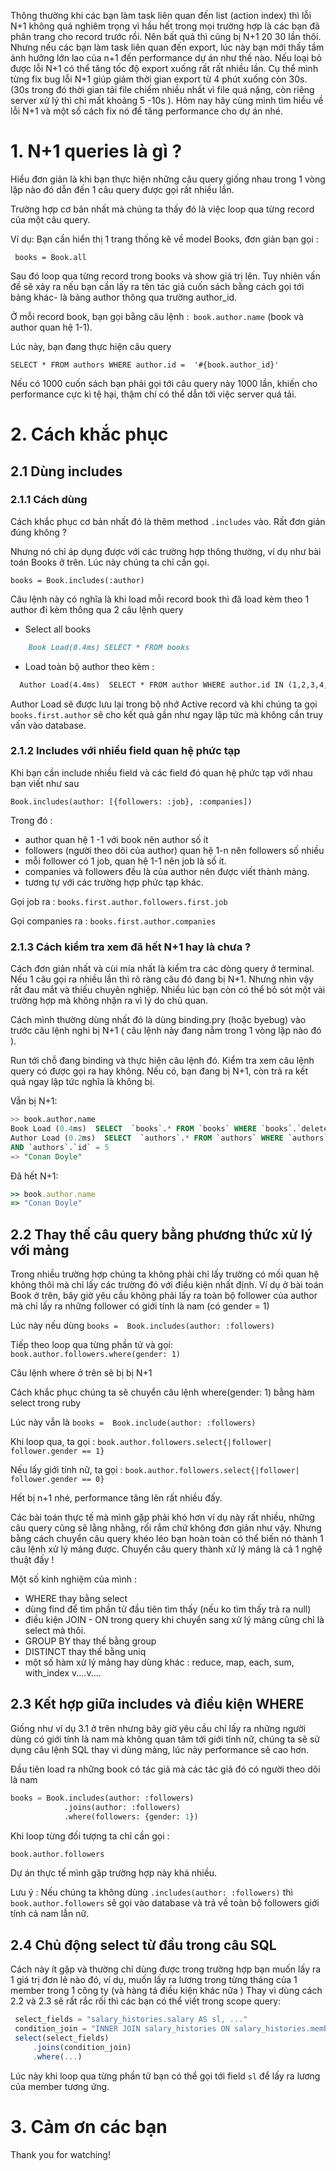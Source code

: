 Thông thường khi các bạn làm task liên quan đến list (action index) thì lỗi N+1 không quá nghiêm trọng vì hầu hết trong mọi trường hợp là các bạn đã phân trang cho record trước rồi. Nên bất quá thì cũng bị N+1 20 30 lần thôi. Nhưng nếu các bạn làm task liên quan đến export, lúc này bạn mới thấy tầm ảnh hưởng lớn lao của n+1 đến performance dự án như thế nào. Nếu loại bỏ được lỗi N+1 có thể tăng tốc độ export xuống rất rất nhiều lần. Cụ thể mình từng fix bug lỗi N+1 giúp giảm thời gian export từ 4 phút xuống còn 30s. (30s trong đó thời gian tải file chiếm nhiều nhất vì file quá nặng, còn riêng server xử lý thì chỉ mất khoảng 5 -10s ). Hôm nay hãy cùng mình tìm hiểu về lỗi N+1 và một số cách fix nó để tăng performance cho dự án nhé.
# 1. N+1 queries là gì ?
 Hiểu đơn giản là khi bạn thực hiện những câu query giống nhau trong 1 vòng lặp nào đó dẫn đến 1 câu query được gọi rất nhiều lần.

 Trường hợp cơ bản nhất mà chúng ta thấy đó là việc loop qua từng record của một câu query.

 Ví dụ: Bạn cần hiển thị 1 trang thống kê về model Books, đơn giản bạn gọi : 

` books = Book.all`

Sau đó loop qua từng record trong books và show giá trị lên. Tuy nhiên vấn đề sẽ xảy ra nếu bạn cần lấy ra tên tác giả cuốn sách bằng cách gọi tới bảng khác- là bảng author thông qua trường author_id.

Ở mỗi record book, bạn gọi bằng câu lệnh :` book.author.name` (book và author quan hệ 1-1).

Lúc này, bạn đang thực hiện câu query
```shell
SELECT * FROM authors WHERE author.id =  '#{book.author_id}'
```

Nếu có 1000 cuốn sách bạn phải gọi tới câu query này 1000 lần, khiến cho performance cực kì tệ hại, thậm chí có thể dẫn tới việc server quá tải.

# 2. Cách khắc phục 
## 2.1 Dùng includes
### 2.1.1 Cách dùng
Cách khắc phục cơ bản nhất đó là thêm method `.includes` vào. Rất đơn giản đúng không ?

Nhưng nó chỉ áp dụng được với các trường hợp thông thường, ví dụ như bài toán Books ở trên. Lúc này chúng ta chỉ cần gọi.

`books = Book.includes(:author)`

Câu lệnh này có nghĩa là khi load mỗi record book thì đã load kèm theo 1 author đi kèm thông qua 2 câu lệnh query
- Select all books
```markdown
    Book Load(0.4ms) SELECT * FROM books
```
- Load toàn bộ author theo kèm :
```markdown
  Author Load(4.4ms)  SELECT * FROM author WHERE author.id IN (1,2,3,4,5,6,7...n)
```
Author Load sẽ được lưu lại trong bộ nhớ Active record và khi chúng ta gọi` books.first.author` sẽ cho kết quả gần như ngay lập tức mà không cần truy vấn vào database.
### 2.1.2 Includes với nhiều field quan hệ phức tạp
Khi bạn cần include nhiều field và các field đó quan hệ phức tạp với nhau bạn viết như sau

`Book.includes(author: [{followers: :job}, :companies]) `

Trong đó :
 - author quan hệ 1 -1 với book nên author số ít
 - followers (người theo dõi của author) quan hệ 1-n nên followers số nhiều
 - mỗi follower có 1 job, quan hệ 1-1  nên job là số ít.
 - companies và followers đều là của author nên được viết thành mảng.
 - tương tự với các trường hợp phức tạp khác.

Gọi job ra : `books.first.author.followers.first.job`

Gọi companies ra :  `books.first.author.companies`

### 2.1.3 Cách kiểm tra xem đã hết N+1 hay là chưa ?

Cách đơn giản nhất và cùi mía nhất là kiểm tra các dòng query ở terminal. Nếu 1 câu gọi ra nhiều lần thì rõ ràng câu đó đang bị N+1. Nhưng nhìn vậy rất đau mắt và thiếu chuyên nghiệp. Nhiều lúc bạn còn có thể bỏ sót một vài trường hợp mà không nhận ra vì lý do chủ quan.

Cách mình thường dùng nhất đó là dùng binding.pry (hoặc byebug) vào trước câu lệnh nghi bị N+1 ( câu lệnh này đang nằm trong 1 vòng lặp nào đó ).

Run tới chỗ đang binding và thực hiện câu lệnh đó. Kiểm tra xem câu lệnh query có được gọi ra hay không. Nếu có, bạn đang bị N+1, còn trả ra kết quả ngay lập tức nghĩa là không bị.

Vẫn bị N+1:
```sql
>> book.author.name
Book Load (0.4ms)  SELECT  `books`.* FROM `books` WHERE `books`.`deleted_at` IS NULL
Author Load (0.2ms)  SELECT  `authors`.* FROM `authors` WHERE `authors`.`deleted_at` IS NULL
AND `authors`.`id` = 5 
=> "Conan Doyle"
```

Đã hết N+1:
```ruby
>> book.author.name 
=> "Conan Doyle"
```

## 2.2 Thay thế câu query bằng phương thức xử lý với mảng
Trong nhiều trường hợp chúng ta không phải chỉ lấy  trường có mối quan hệ không thôi mà chỉ lấy các trường đó với điều kiện nhất định.
Ví dụ ở bài toán Book ở trên, bây giờ yêu cầu không phải lấy ra toàn bộ follower của author mà chỉ lấy ra những follower có giới tính là nam (có gender = 1)

Lúc này nếu dùng `books =  Book.includes(author: :followers) `

Tiếp theo loop qua từng phần tử và gọi: `book.author.followers.where(gender: 1)`

Câu lệnh where ở trên sẽ bị bị N+1

Cách khắc phục chúng ta sẽ chuyển câu lệnh where(gender: 1) bằng hàm select trong ruby

Lúc này vẫn là `books =  Book.include(author: :followers) `

Khi loop qua, ta gọi :  `book.author.followers.select{|follower| follower.gender == 1}`

Nếu lấy giới tính nữ, ta gọi : `book.author.followers.select{|follower| follower.gender == 0}`

Hết bị n+1 nhé, performance tăng lên rất nhiều đấy.

Các bài toán thực tế mà mình gặp phải khó hơn ví dụ này rất nhiều, những câu query cũng sẽ lằng nhằng, rối rắm chứ không đơn giản như vậy. Nhưng bằng cách chuyển câu query khéo léo bạn hoàn toàn có thể biến nó thành 1 câu lệnh xử lý mảng được. Chuyển câu query thành xử lý mảng là cả 1 nghệ thuật đấy !

Một số kinh nghiệm của mình :
- WHERE thay bằng select
- dùng find để tìm phần tử đầu tiên tìm thấy (nếu ko tìm thấy trả ra null)
- điều kiện JOIN - ON trong query khi chuyển sang xử lý mảng cũng chỉ là select mà thôi.
- GROUP BY thay thế bằng group
- DISTINCT thay thế bằng uniq
- một số hàm xử lý mảng hay dùng khác : reduce, map, each, sum, with_index v....v....

## 2.3 Kết hợp giữa includes và điều kiện WHERE

Giống như ví dụ 3.1 ở trên nhưng bây giờ yêu cầu chỉ lấy ra những người dùng có giới tính là nam mà không quan tâm tới giới tính nữ, chúng ta sẽ sử dụng câu lệnh SQL thay vì dùng mảng, lúc này performance sẽ cao hơn.

Đầu tiên load ra những book có tác giả mà các tác giả đó có người theo dõi là nam
```python
books = Book.includes(author: :followers)
            .joins(author: :followers)
            .where(followers: {gender: 1})
```

Khi loop từng đối tượng ta chỉ cần gọi :
```python
book.author.followers
```

Dự án thực tế mình gặp trường hợp này khá nhiều.

Lưu ý : Nếu chúng ta không dùng `.includes(author: :followers)` thì `book.author.followers` sẽ gọi vào database và trả về toàn bộ followers giới tính cả nam lẫn nữ.

## 2.4 Chủ động select từ đầu trong câu SQL

Cách này ít gặp và thường chỉ dùng được trong trường hợp bạn muốn lấy ra 1 giá trị đơn lẻ nào đó, ví dụ, muốn lấy ra lương trong từng tháng của 1 member trong 1 công ty (và hàng tá điều kiện khác nữa )
Thay vì dùng cách 2.2 và 2.3 sẽ rất rắc rối thì các bạn có thể viết trong scope query:

```javascript
 select_fields = "salary_histories.salary AS sl, ..."
 condition_join = "INNER JOIN salary_histories ON salary_histories.member_id = ..."
 select(select_fields)
     .joins(condition_join)
     .where(...)
```

Lúc này khi loop qua từng phần tử bạn có thể gọi tới field `sl` để lấy ra lương của member tương ứng.

  # 3. Cảm ơn các bạn
  Thank you for watching!